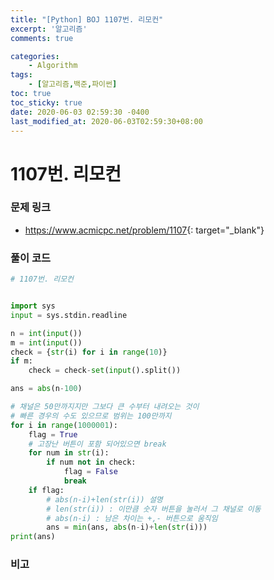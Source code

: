 ```yaml
---
title: "[Python] BOJ 1107번. 리모컨"
excerpt: '알고리즘'
comments: true

categories:
    - Algorithm
tags:
    - [알고리즘,백준,파이썬]
toc: true
toc_sticky: true
date: 2020-06-03 02:59:30 -0400
last_modified_at: 2020-06-03T02:59:30+08:00
---
```


# 1107번. 리모컨

### 문제 링크
- <https://www.acmicpc.net/problem/1107>{: target="\_blank"}

### 풀이 코드

```python
# 1107번. 리모컨


import sys
input = sys.stdin.readline

n = int(input())
m = int(input())
check = {str(i) for i in range(10)}
if m:
    check = check-set(input().split())

ans = abs(n-100)

# 채널은 50만까지지만 그보다 큰 수부터 내려오는 것이
# 빠른 경우의 수도 있으므로 범위는 100만까지
for i in range(1000001):
    flag = True
    # 고장난 버튼이 포함 되어있으면 break
    for num in str(i):
        if num not in check:
            flag = False
            break
    if flag:
        # abs(n-i)+len(str(i)) 설명
        # len(str(i)) : 이만큼 숫자 버튼을 눌러서 그 채널로 이동
        # abs(n-i) : 남은 차이는 +,- 버튼으로 움직임
        ans = min(ans, abs(n-i)+len(str(i)))
print(ans)
```

### 비고